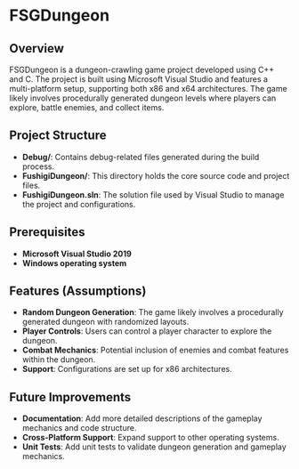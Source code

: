 # FSGDungeon

## Overview
FSGDungeon is a dungeon-crawling game project developed using C++ and C. The project is built using Microsoft Visual Studio and features a multi-platform setup, supporting both x86 and x64 architectures. The game likely involves procedurally generated dungeon levels where players can explore, battle enemies, and collect items.

## Project Structure
- **Debug/**: Contains debug-related files generated during the build process.
- **FushigiDungeon/**: This directory holds the core source code and project files.
- **FushigiDungeon.sln**: The solution file used by Visual Studio to manage the project and configurations.

## Prerequisites
- **Microsoft Visual Studio 2019**
- **Windows operating system**

## Features (Assumptions)
- **Random Dungeon Generation**: The game likely involves a procedurally generated dungeon with randomized layouts.
- **Player Controls**: Users can control a player character to explore the dungeon.
- **Combat Mechanics**: Potential inclusion of enemies and combat features within the dungeon.
- **Support**: Configurations are set up for x86 architectures.

## Future Improvements
- **Documentation**: Add more detailed descriptions of the gameplay mechanics and code structure.
- **Cross-Platform Support**: Expand support to other operating systems.
- **Unit Tests**: Add unit tests to validate dungeon generation and gameplay mechanics.

 
